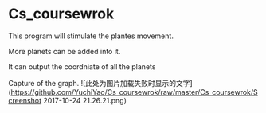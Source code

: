 # Cs_coursewrok
This program will stimulate the plantes movement. 

More planets can be added into it.

It can output the coordniate of all the planets 

Capture of the graph. 
![此处为图片加载失败时显示的文字](https://github.com/YuchiYao/Cs_coursewrok/raw/master/Cs_coursewrok/Screenshot 2017-10-24 21.26.21.png)
